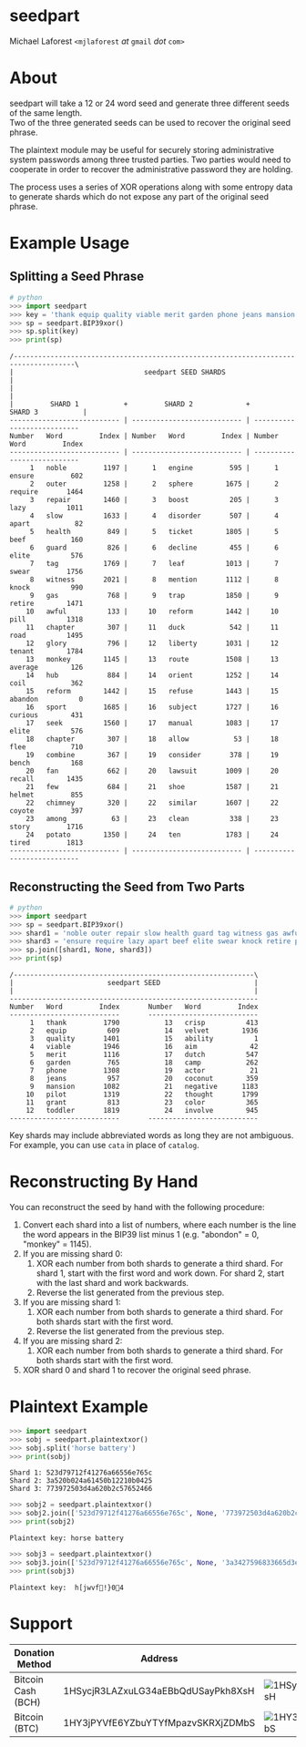# seedpart

Michael Laforest `<mjlaforest` *at* `gmail` *dot* `com>`

# About

seedpart will take a 12 or 24 word seed and generate three different seeds of the same length.  
Two of the three generated seeds can be used to recover the original seed phrase.  
  
The plaintext module may be useful for securely storing administrative system passwords among three trusted parties. Two parties would need to cooperate in order to recover the administrative password they are holding.  
  
The process uses a series of XOR operations along with some entropy data to generate shards which do not expose any part of the original seed phrase.

# Example Usage

## Splitting a Seed Phrase
```python
# python
>>> import seedpart
>>> key = 'thank equip quality viable merit garden phone jeans mansion pilot grant toddler crisp velvet ability aim dutch camp actor coconut negative thought color involve'
>>> sp = seedpart.BIP39xor()
>>> sp.split(key)
>>> print(sp)
```
```
/-------------------------------------------------------------------------------------\
|                                seedpart SEED SHARDS                                 |
|                                                                                     |
|         SHARD 1           +         SHARD 2             +         SHARD 3           |
--------------------------- | --------------------------- | ---------------------------
Number   Word         Index | Number   Word         Index | Number   Word         Index
--------------------------- | --------------------------- | ---------------------------
     1   noble         1197 |      1   engine         595 |      1   ensure         602
     2   outer         1258 |      2   sphere        1675 |      2   require       1464
     3   repair        1460 |      3   boost          205 |      3   lazy          1011
     4   slow          1633 |      4   disorder       507 |      4   apart           82
     5   health         849 |      5   ticket        1805 |      5   beef           160
     6   guard          826 |      6   decline        455 |      6   elite          576
     7   tag           1769 |      7   leaf          1013 |      7   swear         1756
     8   witness       2021 |      8   mention       1112 |      8   knock          990
     9   gas            768 |      9   trap          1850 |      9   retire        1471
    10   awful          133 |     10   reform        1442 |     10   pill          1318
    11   chapter        307 |     11   duck           542 |     11   road          1495
    12   glory          796 |     12   liberty       1031 |     12   tenant        1784
    13   monkey        1145 |     13   route         1508 |     13   average        126
    14   hub            884 |     14   orient        1252 |     14   coil           362
    15   reform        1442 |     15   refuse        1443 |     15   abandon          0
    16   sport         1685 |     16   subject       1727 |     16   curious        431
    17   seek          1560 |     17   manual        1083 |     17   elite          576
    18   chapter        307 |     18   allow           53 |     18   flee           710
    19   combine        367 |     19   consider       378 |     19   bench          168
    20   fan            662 |     20   lawsuit       1009 |     20   recall        1435
    21   few            684 |     21   shoe          1587 |     21   helmet         855
    22   chimney        320 |     22   similar       1607 |     22   coyote         397
    23   among           63 |     23   clean          338 |     23   story         1716
    24   potato        1350 |     24   ten           1783 |     24   tired         1813
--------------------------- | --------------------------- | ---------------------------
```
## Reconstructing the Seed from Two Parts
```python
# python
>>> import seedpart
>>> sp = seedpart.BIP39xor()
>>> shard1 = 'noble outer repair slow health guard tag witness gas awful chapter glory monkey hub reform sport seek chapter combine fan few chimney among potato'
>>> shard3 = 'ensure require lazy apart beef elite swear knock retire pill road tenant average coil abandon curious elite flee bench recall helmet coyote story tired'
>>> sp.join([shard1, None, shard3])
>>> print(sp)
```
```
/-----------------------------------------------------------\
|                       seedpart SEED                       |
|                                                           |
-------------------------------------------------------------
Number   Word         Index       Number   Word         Index
---------------------------       ---------------------------
     1   thank         1790           13   crisp          413
     2   equip          609           14   velvet        1936
     3   quality       1401           15   ability          1
     4   viable        1946           16   aim             42
     5   merit         1116           17   dutch          547
     6   garden         765           18   camp           262
     7   phone         1308           19   actor           21
     8   jeans          957           20   coconut        359
     9   mansion       1082           21   negative      1183
    10   pilot         1319           22   thought       1799
    11   grant          813           23   color          365
    12   toddler       1819           24   involve        945
---------------------------       ---------------------------
```
  
Key shards may include abbreviated words as long they are not ambiguous. For example, you can use `cata` in place of  `catalog`.  
  
# Reconstructing By Hand

You can reconstruct the seed by hand with the following procedure:  
1. Convert each shard into a list of numbers, where each number is the line the word appears in the BIP39 list minus 1 (e.g. "abondon" = 0, "monkey" = 1145).
1. If you are missing shard 0:
    1. XOR each number from both shards to generate a third shard. For shard 1, start with the first word and work down. For shard 2, start with the last shard and work backwards.
	1. Reverse the list generated from the previous step.
1. If you are missing shard 1:
    1. XOR each number from both shards to generate a third shard. For both shards start with the first word.
	1. Reverse the list generated from the previous step.
1. If you are missing shard 2:
    1. XOR each number from both shards to generate a third shard. For both shards start with the first word.
1. XOR shard 0 and shard 1 to recover the original seed phrase.

# Plaintext Example

```python
>>> import seedpart
>>> sobj = seedpart.plaintextxor()
>>> sobj.split('horse battery')
>>> print(sobj)
```
```
Shard 1: 523d79712f41276a66556e765c
Shard 2: 3a520b024a61450b12210b0425
Shard 3: 773972503d4a620b2c57652466
```
```python
>>> sobj2 = seedpart.plaintextxor()
>>> sobj2.join(['523d79712f41276a66556e765c', None, '773972503d4a620b2c57652466'])
>>> print(sobj2)
```
```
Plaintext key: horse battery
```
```python
>>> sobj3 = seedpart.plaintextxor()
>>> sobj3.join(['523d79712f41276a66556e765c', None, '3a3427596833665d3e4e4c232e'])
>>> print(sobj3)
```
```
Plaintext key:  h[jwvf!}04
```

# Support

Donation Method | Address | QR Code
--- | --- | ---
Bitcoin Cash (BCH) | 1HSycjR3LAZxuLG34aEBbQdUSayPkh8XsH | ![1HSycjR3LAZxuLG34aEBbQdUSayPkh8XsH](https://raw.github.com/MJL85/natlas/master/docs/donate/BCH.png "Bitcoin Cash (BCH)")
Bitcoin (BTC) | 1HY3jPYVfE6YZbuYTYfMpazvSKRXjZDMbS  | ![1HY3jPYVfE6YZbuYTYfMpazvSKRXjZDMbS](https://raw.github.com/MJL85/natlas/master/docs/donate/BTC.png "Bitcoin (BTC)")
